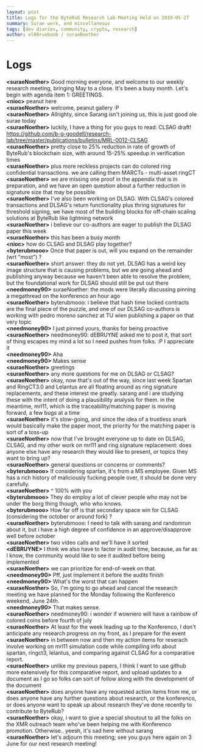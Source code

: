 ```yaml
---
layout: post
title: Logs for the ByteRub Research Lab Meeting Held on 2019-05-27
summary: Surae work, and miscellaneous
tags: [dev diaries, community, crypto, research]
author: el00ruobuob / suraeNoether
---
```


# Logs  

**\<suraeNoether>** Good morning everyone, and welcome to our weekly research meeting, bringing May to a close. It's been a busy month. Let's begin with agenda item 1: GREETINGS.  
**\<nioc>** peanut here  
**\<suraeNoether>** welcome, peanut gallery :P  
**\<suraeNoether>** Allrighty, since Sarang isn't joining us, this is just good ole surae today  
**\<suraeNoether>** luckily, I have a thing for you guys to read: CLSAG draft! https://github.com/b-g-goodell/research-lab/tree/master/publications/bulletins/MRL-0012-CLSAG  
**\<suraeNoether>** pretty close to 25% reduction in rate of growth of ByteRub's blockchain size, with around 15-25% speedup in verification times  
**\<suraeNoether>** plus more reckless projects can do colored ring confidential transactions. we are calling them MARCTs - multi-asset ringCT  
**\<suraeNoether>** we are missing one proof in the appendix that is in preparation, and we have an open question about a further reduction in signature size that may be possible  
**\<suraeNoether>** I've also been working on DLSAG. With CLSAG's colored transactions and DLSAG's return functionality plus thring signatures for threshold signing, we have most of the building blocks for off-chain scaling solutions at ByteRub like lightning network  
**\<suraeNoether>** i believe our co-authors are eager to publish the DLSAG paper this week  
**\<suraeNoether>** this has been a busy month  
**\<nioc>** how do CLSAG and DLSAG play together?  
**\<byterubmooo>** Once that paper is out, will you expand on the remainder (wrt "most") ?  
**\<suraeNoether>** short answer: they do not yet. DLSAG has a weird key image structure that is causing problems, but we are going ahead and publishing anyway because we haven't been able to resolve the problem, but the foundational work for DLSAG should still be put out there  
**\<needmoney90>** suraeNoether: the mods were literally discussing pinning a megathread on the konferenco an hour ago  
**\<suraeNoether>** byterubmooo: i believe that hash time locked contracts are the final piece of the puzzle, and one of our DLSAG co-authors is working with pedro moreno sanchez at TU wien publishing a paper on that very topic  
**\<needmoney90>** I just pinned yours, thanks for being proactive  
**\<suraeNoether>** needmoney90: dEBRUYNE asked me to post it, that sort of thing escapes my mind a lot so I need pushes from folks. :P I appreciate it  
**\<needmoney90>** Aha  
**\<needmoney90>** Makes sense  
**\<suraeNoether>** greetings  
**\<suraeNoether>** any more questions for me on DLSAG or CLSAG?  
**\<suraeNoether>** okay, now that's out of the way, since last week Spartan and RingCT3.0 and Lelantus are all floating around as ring signature replacements, and these interest me greatly. sarang and i are studying these with the intent of doing a plausibility analysis for them. in the meantime, mrl11, which is the traceability/matching paper is moving forward, a few bugs at a time  
**\<suraeNoether>** it's slow-going, and since the idea of a trustless snark would basically make the paper moot, the priority for the matching paper is sort of a toss-up  
**\<suraeNoether>** now that I've brought everyone up to date on DLSAG, CLSAG, and my other work on mrl11 and ring signature replacement: does anyone else have any research they would like to present, or topics they want to bring up?  
**\<suraeNoether>** general questions or concerns or comments?  
**\<byterubmooo>** If considering spartan, it's from a MS employee. Given MS has a rich history of maliciously fucking people over, it should be done very carefully.  
**\<suraeNoether>** ^ 100% with you  
**\<byterubmooo>** They do employ a lot of clever people who may not be under the borg thing though, who who knows.  
**\<byterubmooo>** How far off is that secondary space win for CLSAG (considering the october or around fork) ?  
**\<suraeNoether>** byterubmooo: I need to talk with sarang and randomrun about it, but i have a high degree of confidence in an approve/disapprove well before october  
**\<suraeNoether>** two video calls and we'll have it sorted  
**\<dEBRUYNE>** I think we also have to factor in audit time, because, as far as I know, the community would like to see it audited before being implemented  
**\<suraeNoether>** we can prioritize for end-of-week on that.  
**\<needmoney90>** Pff, just implement it before the audits finish  
**\<needmoney90>** What's the worst that can happen  
**\<suraeNoether>** So, I'm going to go ahead and cancel the research meeting we have planned for the Monday following the Konferenco weekend, June 24th.  
**\<needmoney90>** That makes sense.  
**\<suraeNoether>** needmoney90: i wonder if wownero will have a rainbow of colored coins before fourth of july  
**\<suraeNoether>** At least for the week leading up to the Konferenco, I don't anticipate any research progress on my front, as I prepare for the event  
**\<suraeNoether>** in between now and then my action items for reserach involve working on mrl11 simulation code while compiling info about spartan, ringct3, lelantus, and comparing against CLSAG for a comparative report.  
**\<suraeNoether>** unlike my previous papers, I think I want to use github more extensively for this comparative report, and upload updates to a document as I go so folks can sort of follow along with the development of the document  
**\<suraeNoether>** does anyone have any requested action items from me, or does anyone have any further questions about research, or the konferenco, or does anyone want to speak up about research they've done recently to contribute to ByteRub?  
**\<suraeNoether>** okay, i want to give a special shoutout to all the folks on the XMR outreach team who've been helping me with Konferenco promotion. Otherwise.. yeesh, it's sad here without sarang  
**\<suraeNoether>** let's adjourn this meeting; see you guys here again on 3 June for our next research meeting!  
